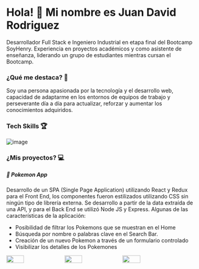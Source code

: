 
# Hola! 👋 Mi nombre es Juan David Rodriguez 

Desarrollador Full Stack e Ingeniero Industrial en etapa final del Bootcamp SoyHenry. Experiencia en proyectos académicos y como asistente de enseñanza, liderando un grupo de estudiantes mientras cursan el Bootcamp.

### ¿Qué me destaca? 🏅

Soy una persona apasionada por la tecnología y el desarrollo web, capacidad de adaptarme en los entornos de equipos de trabajo y perseverante día a día para actualizar, reforzar y aumentar los conocimientos adquiridos.

### Tech Skills 🏆

![image](https://user-images.githubusercontent.com/87767241/159184740-dc5af015-cbee-4dec-bf27-c380571f51bb.png)

### ¿Mis proyectos? 💻

##### 👾 Pokemon App

Desarrollo de un SPA (Single Page Application) utilizando React y Redux para el Front End, los componentes fueron estilizados utilizando CSS sin ningún tipo de librería externa. Se desarrollo a partir de la data extraída de una API, y para el Back End se utilizó Node JS y Express. Algunas de las características de la aplicación:
- Posibilidad de filtrar los Pokemons que se muestran en el Home
- Búsqueda por nombre o palabras clave en el Search Bar.
- Creación de un nuevo Pokemon a través de un formulario controlado
- Visibilizar los detalles de los Pokemones

<div style="display: flex">
<img width=30.3% src=https://user-images.githubusercontent.com/87767241/159184769-361b8f13-5978-4f0c-993d-1f751722a4b2.png>
  <img width=30.3% src=https://user-images.githubusercontent.com/87767241/159184861-e4e5eab7-e4a3-4763-bc5a-010c15a67215.png>
  <img width=30.3% src=https://user-images.githubusercontent.com/87767241/159184877-9f853ac4-6be9-450e-8a56-45580d6f603d.png>
<div/>

  
